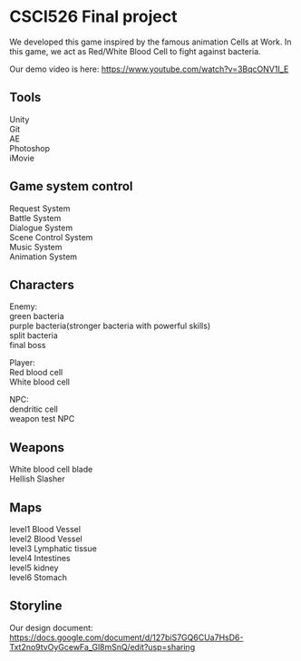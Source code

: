 # CSCI526 Final project
We developed this game inspired by the famous animation Cells at Work. 
In this game, we act as Red/White Blood Cell to fight against bacteria.

Our demo video is here: https://www.youtube.com/watch?v=3BqcONV1I_E

## Tools
Unity<br />
Git<br />
AE<br />
Photoshop<br />
iMovie<br />

## Game system control
Request System<br />
Battle System<br />
Dialogue System<br />
Scene Control System<br />
Music System<br />
Animation System

## Characters
Enemy:<br />
green bacteria<br />
purple bacteria(stronger bacteria with powerful skills)<br />
split bacteria<br />
final boss<br />

Player:<br />
Red blood cell<br />
White blood cell<br />

NPC:<br />
dendritic cell<br />
weapon test NPC<br />

## Weapons
White blood cell blade<br />
Hellish Slasher<br />

## Maps
level1 Blood Vessel<br />
level2 Blood Vessel<br />
level3 Lymphatic tissue<br />
level4 Intestines<br />
level5 kidney<br />
level6 Stomach<br />

## Storyline

Our design document: https://docs.google.com/document/d/127biS7GQ6CUa7HsD6-Txt2no9tvOyGcewFa_Gl8mSnQ/edit?usp=sharing


